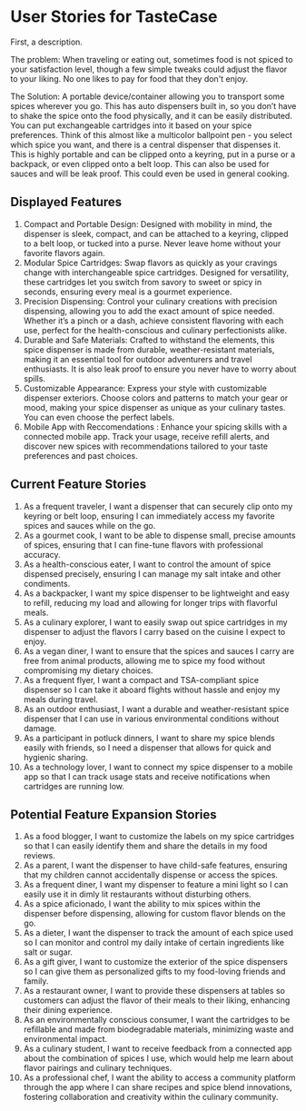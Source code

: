 # User Stories for TasteCase

First, a description.

The problem: When traveling or eating out, sometimes food is not spiced to your satisfaction level, though a few simple tweaks could adjust the flavor to your liking. No one likes to pay for food that they don't enjoy.

The Solution: A portable device/container allowing you to transport some spices wherever you go. This has auto dispensers built in, so you don’t have to shake the spice onto the food physically, and it can be easily distributed. You can put exchangeable cartridges into it based on your spice preferences. Think of this almost like a multicolor ballpoint pen - you select which spice you want, and there is a central dispenser that dispenses it. This is highly portable and can be clipped onto a keyring, put in a purse or a backpack, or even clipped onto a belt loop. This can also be used for sauces and will be leak proof. This could even be used in general cooking.

## Displayed Features

1. Compact and Portable Design: Designed with mobility in mind, the dispenser is sleek, compact, and can be attached to a keyring, clipped to a belt loop, or tucked into a purse. Never leave home without your favorite flavors again.
2. Modular Spice Cartridges: Swap flavors as quickly as your cravings change with interchangeable spice cartridges. Designed for versatility, these cartridges let you switch from savory to sweet or spicy in seconds, ensuring every meal is a gourmet experience.
3. Precision Dispensing: Control your culinary creations with precision dispensing, allowing you to add the exact amount of spice needed. Whether it’s a pinch or a dash, achieve consistent flavoring with each use, perfect for the health-conscious and culinary perfectionists alike.
4. Durable and Safe Materials: Crafted to withstand the elements, this spice dispenser is made from durable, weather-resistant materials, making it an essential tool for outdoor adventurers and travel enthusiasts. It is also leak proof to ensure you never have to worry about spills.
5. Customizable Appearance: Express your style with customizable dispenser exteriors. Choose colors and patterns to match your gear or mood, making your spice dispenser as unique as your culinary tastes. You can even choose the perfect labels.
6. Mobile App with Reccomendations : Enhance your spicing skills with a connected mobile app. Track your usage, receive refill alerts, and discover new spices with recommendations tailored to your taste preferences and past choices.

## Current Feature Stories

1. As a frequent traveler, I want a dispenser that can securely clip onto my keyring or belt loop, ensuring I can immediately access my favorite spices and sauces while on the go.
2. As a gourmet cook, I want to be able to dispense small, precise amounts of spices, ensuring that I can fine-tune flavors with professional accuracy.
3. As a health-conscious eater, I want to control the amount of spice dispensed precisely, ensuring I can manage my salt intake and other condiments.
4. As a backpacker, I want my spice dispenser to be lightweight and easy to refill, reducing my load and allowing for longer trips with flavorful meals.
5. As a culinary explorer, I want to easily swap out spice cartridges in my dispenser to adjust the flavors I carry based on the cuisine I expect to enjoy.
6. As a vegan diner, I want to ensure that the spices and sauces I carry are free from animal products, allowing me to spice my food without compromising my dietary choices.
7. As a frequent flyer, I want a compact and TSA-compliant spice dispenser so I can take it aboard flights without hassle and enjoy my meals during travel.
8. As an outdoor enthusiast, I want a durable and weather-resistant spice dispenser that I can use in various environmental conditions without damage.
9. As a participant in potluck dinners, I want to share my spice blends easily with friends, so I need a dispenser that allows for quick and hygienic sharing.
10. As a technology lover, I want to connect my spice dispenser to a mobile app so that I can track usage stats and receive notifications when cartridges are running low.

## Potential Feature Expansion Stories

1. As a food blogger, I want to customize the labels on my spice cartridges so that I can easily identify them and share the details in my food reviews.
2. As a parent, I want the dispenser to have child-safe features, ensuring that my children cannot accidentally dispense or access the spices.
3. As a frequent diner, I want my dispenser to feature a mini light so I can easily use it in dimly lit restaurants without disturbing others.
4. As a spice aficionado, I want the ability to mix spices within the dispenser before dispensing, allowing for custom flavor blends on the go.
5. As a dieter, I want the dispenser to track the amount of each spice used so I can monitor and control my daily intake of certain ingredients like salt or sugar.
6. As a gift giver, I want to customize the exterior of the spice dispensers so I can give them as personalized gifts to my food-loving friends and family.
7. As a restaurant owner, I want to provide these dispensers at tables so customers can adjust the flavor of their meals to their liking, enhancing their dining experience.
8. As an environmentally conscious consumer, I want the cartridges to be refillable and made from biodegradable materials, minimizing waste and environmental impact.
9. As a culinary student, I want to receive feedback from a connected app about the combination of spices I use, which would help me learn about flavor pairings and culinary techniques.
10. As a professional chef, I want the ability to access a community platform through the app where I can share recipes and spice blend innovations, fostering collaboration and creativity within the culinary community.
